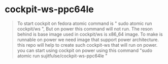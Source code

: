# cockpit-ws-ppc64le
 > To start cockpit on fedora atomic command is " sudo atomic run cockpit/ws ", 
 > But on power this command will not run. 
 > The reson behind is base image used in cockpit/ws is x86_64 image. 
 > To make is runnable on power we need image that support power architecture. this repo will help to create such  cockpit-ws that will run on power. you can start using cockpit on power using this command
 > "sudo atomic run sujitfulse/cockpit-ws-ppc64le "
